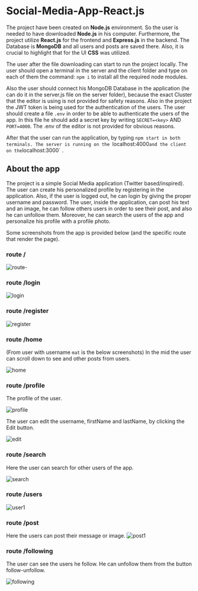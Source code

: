 # Social-Media-App-React.js

The project have been created on __Node.js__ environment. So the user is needed to have downloaded __Node.js__ in his computer. Furthermore, the project utilize __React.js__ for the frontend and __Express.js__ in the backend. The Database is __MongoDB__ and all users and posts are saved there. Also, it is crucial to highlight that for the UI __CSS__ was utilized.

The user after the file downloading can start to run the project locally. The user should open a terminal in the server and the client folder and type on each of them the command: `npm i` to install all the required node modules.

Also the user should connect his MongoDB Database in the application (he can do it in the server.js file on the server folder), because the exact Cluster that the editor is using is not provided for safety reasons.
Also in the project the JWT token is being used for the authentication of the users. The user should create a file `.env` in order to be able to authenticate the users of the app. In this file he should add a secret key by writing `SECRET=<key>` AND `PORT=4000`. The .env of the editor is not provided for obvious reasons. 


After that the user can run the application, by typing `npm start in both terminals.
The server is running on the `localhost:4000` and the client on the `localhost:3000` .


## About the app

The project is a simple Social Media application (Twitter based/inspired). The user can create his personalized profile by registering in the application. Also, if the user is logged out, he can login by giving the proper username and password. The user, inside the application, can post his text and an image, he can follow others users in order to see their post, and also he can unfollow them. Moreover, he can search the users of the app and personalize his profile with a profile photo.

Some screenshots from the app is provided below (and the specific route that render the page).

### route /

![route-](https://github.com/skavvathas/Social-Media-App-React.js/assets/122029632/5949f575-c290-465a-9797-d303c13290fb)


###  route /login

![login](https://github.com/skavvathas/Social-Media-App-React.js/assets/122029632/2707ace6-2bc9-4b50-b8bd-95699152c9c8)

###  route /register

![register](https://github.com/skavvathas/Social-Media-App-React.js/assets/122029632/c519ea1d-e546-4dc5-8517-aaad288f2750)


###  route /home

(From user with username `mat` is the below screenshots)
In the mid the user can scroll down to see and other posts from users.

![home](https://github.com/skavvathas/Social-Media-App-React.js/assets/122029632/914eb6ed-9848-429e-97af-777258ef4269)

###  route /profile

The profile of the user.

![profile](https://github.com/skavvathas/Social-Media-App-React.js/assets/122029632/69327b81-47f1-41c4-9afd-00fe31ebc994)

The user can edit the username, firstName and lastName, by clicking the Edit button.

![edit](https://github.com/skavvathas/Social-Media-App-React.js/assets/122029632/b7dc9a48-2dd6-45ab-a9cc-bc7318d808db)



###  route /search
Here the user can search for other users of the app.

![search](https://github.com/skavvathas/Social-Media-App-React.js/assets/122029632/a2d1c8c4-fab4-4353-8f1d-df0ef2eeb4b8)


###  route /users

![user1](https://github.com/skavvathas/Social-Media-App-React.js/assets/122029632/43a5f366-97e1-4253-84c6-af6c93d33ba0)


###  route /post
Here the users can post their message or image.
![post1](https://github.com/skavvathas/Social-Media-App-React.js/assets/122029632/3fa4d483-b0da-4e85-8c50-ff4ce9c97254)

### route /following

The user can see the users he follow. He can unfollow them from the button follow-unfollow.

![following](https://github.com/skavvathas/Social-Media-App-React.js/assets/122029632/5fb1a70c-54cf-4729-bb51-f58602b64f80)
